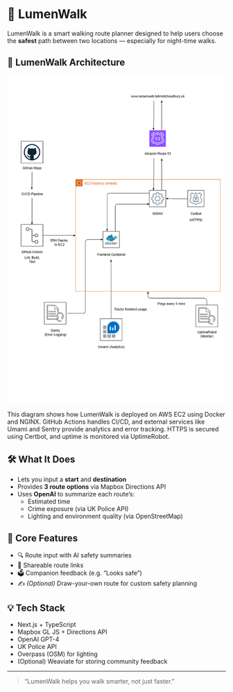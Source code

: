 # 🌙 LumenWalk

LumenWalk is a smart walking route planner designed to help users choose the **safest** path between two locations — especially for night-time walks.

## 📐 LumenWalk Architecture

![LumenWalk Architecture](architecture/lumenwalk.drawio.png)

This diagram shows how LumenWalk is deployed on AWS EC2 using Docker and NGINX. GitHub Actions handles CI/CD, and external services like Umami and Sentry provide analytics and error tracking. HTTPS is secured using Certbot, and uptime is monitored via UptimeRobot.

## 🛠 What It Does

- Lets you input a **start** and **destination**
- Provides **3 route options** via Mapbox Directions API
- Uses **OpenAI** to summarize each route’s:
  - Estimated time
  - Crime exposure (via UK Police API)
  - Lighting and environment quality (via OpenStreetMap)

## 🎯 Core Features

- 🔍 Route input with AI safety summaries
- 🔗 Shareable route links
- 🗳 Companion feedback (e.g. “Looks safe”)
- ✍️ _(Optional)_ Draw-your-own route for custom safety planning

## 💡 Tech Stack

- Next.js + TypeScript
- Mapbox GL JS + Directions API
- OpenAI GPT-4
- UK Police API
- Overpass (OSM) for lighting
- (Optional) Weaviate for storing community feedback

---

> “LumenWalk helps you walk smarter, not just faster.”
